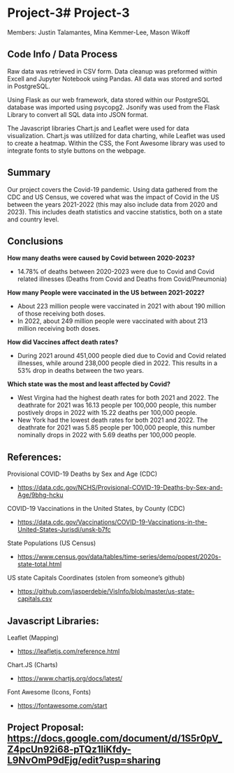 # Project-3# Project-3

Members: Justin Talamantes, Mina Kemmer-Lee, Mason Wikoff


## Code Info / Data Process
Raw data was retrieved in CSV form. Data cleanup was preformed within Excell and Jupyter Notebook using Pandas. All data was stored and sorted in PostgreSQL.

Using Flask as our web framework, data stored within our PostgreSQL database was imported using psycopg2. Jsonify was used from the Flask Library to convert all SQL data into JSON format. 

The Javascript libraries Chart.js and Leaflet were used for data visualization. Chart.js was utililzed for data charting, while Leaflet was used to create a heatmap. Within the CSS, the Font Awesome ​library was used to integrate fonts to style buttons on the webpage.

## Summary
Our project covers the Covid-19 pandemic. Using data gathered from the CDC and US Census, we covered what was the impact of Covid in the US between the years 2021-2022 (this may also include data from 2020 and 2023). This includes death statistics and vaccine statistics, both on a state and country level.

## Conclusions
__How many deaths were caused by Covid between 2020-2023?__
- 14.78% of deaths between 2020-2023 were due to Covid and Covid related illnesses (Deaths from Covid and Deaths from Covid/Pneumonia)

__How many People were vaccinated in the US between 2021-2022?__
- About 223 million people were vaccinated in 2021 with about 190 million of those receiving both doses.
- In 2022, about 249 million people were vaccinated with about 213 million receiving both doses.

__How did Vaccines affect death rates?__
- During 2021 around 451,000 people died due to Covid and Covid related illnesses, while around 238,000 people died in 2022. This results in a 53% drop in deaths between the two years.

__Which state was the most and least affected by Covid?__
- West Virgina had the highest death rates for both 2021 and 2022. The deathrate for 2021 was 16.13 people per 100,000 people, this number postively drops in 2022 with 15.22 deaths per 100,000 people.
- New York had the lowest death rates for both 2021 and 2022. The deathrate for 2021 was 5.85 people per 100,000 people, this number nominally drops in 2022 with 5.69 deaths per 100,000 people.

## References: 
Provisional COVID-19 Deaths by Sex and Age (CDC)  
-  https://data.cdc.gov/NCHS/Provisional-COVID-19-Deaths-by-Sex-and-Age/9bhg-hcku

COVID-19 Vaccinations in the United States, by County (CDC) 
-  https://data.cdc.gov/Vaccinations/COVID-19-Vaccinations-in-the-United-States-Jurisdi/unsk-b7fc

State Populations (US Census)
-  https://www.census.gov/data/tables/time-series/demo/popest/2020s-state-total.html

US state Capitals Coordinates (stolen from someone’s github)   
-  https://github.com/jasperdebie/VisInfo/blob/master/us-state-capitals.csv


## Javascript Libraries:
Leaflet (Mapping)
- https://leafletjs.com/reference.html

Chart.JS (Charts)
- https://www.chartjs.org/docs/latest/

Font Awesome (Icons, Fonts)
- https://fontawesome.com/start


## Project Proposal: https://docs.google.com/document/d/1S5r0pV_Z4pcUn92i68-pTQz1liKfdy-L9NvOmP9dEjg/edit?usp=sharing

